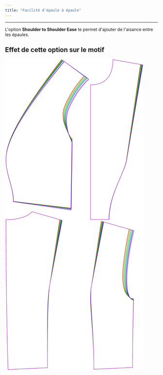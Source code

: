 ```yaml
---
title: "Facilité d'épaule à épaule"
---
```


***

L'option **Shoulder to Shoulder Ease** te permet d'ajouter de l'aisance entre les épaules.

## Effet de cette option sur le motif

![Cette image montre l'effet de cette option en superposant plusieurs variantes qui ont une valeur différente pour cette option](noble_shouldertoshoulderease_sample.svg "Effet de cette option sur le motif")
